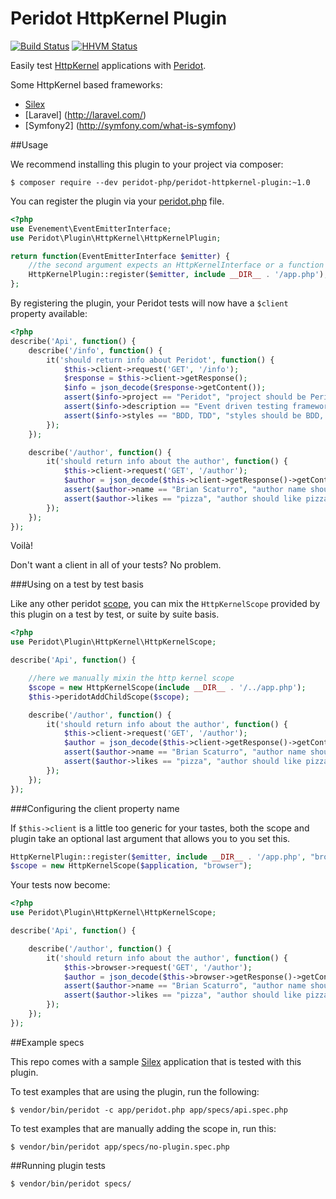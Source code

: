 Peridot HttpKernel Plugin
=========================

[![Build Status](https://travis-ci.org/peridot-php/peridot-httpkernel-plugin.png)](https://travis-ci.org/peridot-php/peridot-httpkernel-plugin) [![HHVM Status](http://hhvm.h4cc.de/badge/peridot-php/peridot-httpkernel-plugin.svg)](http://hhvm.h4cc.de/package/peridot-php/peridot-httpkernel-plugin)

Easily test [HttpKernel](http://symfony.com/doc/current/components/http_kernel/introduction.html) applications with [Peridot](http://peridot-php.github.io/).

Some HttpKernel based frameworks:

* [Silex](http://silex.sensiolabs.org/)
* [Laravel] (http://laravel.com/)
* [Symfony2] (http://symfony.com/what-is-symfony)

##Usage

We recommend installing this plugin to your project via composer:

```
$ composer require --dev peridot-php/peridot-httpkernel-plugin:~1.0
```

You can register the plugin via your [peridot.php](http://peridot-php.github.io/#plugins) file.

```php
<?php
use Evenement\EventEmitterInterface;
use Peridot\Plugin\HttpKernel\HttpKernelPlugin;

return function(EventEmitterInterface $emitter) {
    //the second argument expects an HttpKernelInterface or a function that returns one
    HttpKernelPlugin::register($emitter, include __DIR__ . '/app.php');
};
```

By registering the plugin, your Peridot tests will now have a `$client` property available:

```php
<?php
describe('Api', function() {
    describe('/info', function() {
        it('should return info about Peridot', function() {
            $this->client->request('GET', '/info');
            $response = $this->client->getResponse();
            $info = json_decode($response->getContent());
            assert($info->project == "Peridot", "project should be Peridot");
            assert($info->description == "Event driven testing framework", "description should describe Peridot");
            assert($info->styles == "BDD, TDD", "styles should be BDD, TDD");
        });
    });

    describe('/author', function() {
        it('should return info about the author', function() {
            $this->client->request('GET', '/author');
            $author = json_decode($this->client->getResponse()->getContent());
            assert($author->name == "Brian Scaturro", "author name should be on response");
            assert($author->likes == "pizza", "author should like pizza");
        });
    });
});
```

Voilà!

Don't want a client in all of your tests? No problem.

###Using on a test by test basis

Like any other peridot [scope](http://peridot-php.github.io/#scopes), you can mix the `HttpKernelScope` provided by this plugin
on a test by test, or suite by suite basis.

```php
<?php
use Peridot\Plugin\HttpKernel\HttpKernelScope;

describe('Api', function() {

    //here we manually mixin the http kernel scope
    $scope = new HttpKernelScope(include __DIR__ . '/../app.php');
    $this->peridotAddChildScope($scope);

    describe('/author', function() {
        it('should return info about the author', function() {
            $this->client->request('GET', '/author');
            $author = json_decode($this->client->getResponse()->getContent());
            assert($author->name == "Brian Scaturro", "author name should be on response");
            assert($author->likes == "pizza", "author should like pizza");
        });
    });
});
```

###Configuring the client property name

If `$this->client` is a little too generic for your tastes, both the scope and plugin take an optional last argument that allows you to
you set this.

```php
HttpKernelPlugin::register($emitter, include __DIR__ . '/app.php', "browser");
$scope = new HttpKernelScope($application, "browser");
```

Your tests now become:

```php
<?php
use Peridot\Plugin\HttpKernel\HttpKernelScope;

describe('Api', function() {

    describe('/author', function() {
        it('should return info about the author', function() {
            $this->browser->request('GET', '/author');
            $author = json_decode($this->browser->getResponse()->getContent());
            assert($author->name == "Brian Scaturro", "author name should be on response");
            assert($author->likes == "pizza", "author should like pizza");
        });
    });
});
```

##Example specs

This repo comes with a sample [Silex](http://silex.sensiolabs.org/) application that is tested with this plugin.

To test examples that are using the plugin, run the following:

```
$ vendor/bin/peridot -c app/peridot.php app/specs/api.spec.php
```

To test examples that are manually adding the scope in, run this:

```
$ vendor/bin/peridot app/specs/no-plugin.spec.php
```

##Running plugin tests

```
$ vendor/bin/peridot specs/
```

